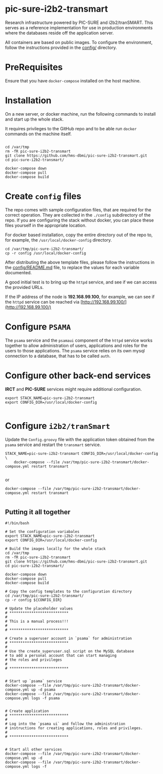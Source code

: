 # pic-sure-i2b2-transmart
Research infrastructure powered by PIC-SURE and i2b2/tranSMART. This serves as a reference implementation 
for use in production environments where the databases reside off the application server.

All containers are based on public images. To configure the environment, follow the instructions provided in the [config/](config/) directory.

# PreRequisites

Ensure that you have `docker-compose` installed on the host machine.

# Installation

On a new server, or docker machine, run the following commands to install and start up the whole stack. 

It requires privileges to the GitHub repo and to be able run `docker` commands on the machine itself.

```

cd /var/tmp
rm -fR pic-sure-i2b2-transmart
git clone https://github.com/hms-dbmi/pic-sure-i2b2-transmart.git
cd pic-sure-i2b2-transmart/

docker-compose down
docker-compose pull
docker-compose build

```

# Create `config` files

The repo comes with sample configuration files, that are required for the correct operation. They are collected in the `./config` subdirectory of the repo. If you are configuring the stack without docker, you can place these files yourself in the appropriate location.

For docker based installation, copy the entire directory out of the repo to, for example, the `/usr/local/docker-config` directory.

```
cd /var/tmp/pic-sure-i2b2-transmart/
cp -r config /usr/local/docker-config

```

After distributing the above template files, please follow the instructions in the [config/README.md](config/README.md) file, to replace the values for each variable documented.

A good initial test is to bring up the `httpd` service, and see if we can access the provided URLs.

If the IP address of the node is **192.168.99.100**, for example, we can see if the `httpd` service can be reached via [http://192.168.99.100/](http://192.168.99.100/)

# Configure `PSAMA`

The `psama` service and the `psamaui` component of the `httpd` service works together to allow administration of users, applications and roles for the users to those applications. The `psama` service relies on its own mysql connection to a database, that has to be called `auth`.

# Configure other back-end services

**IRCT** and **PIC-SURE** services might require additional configuration. 

```
export STACK_NAME=pic-sure-i2b2-transmart
export CONFIG_DIR=/usr/local/docker-config


```



# Configure `i2b2/tranSmart`

Update the `Config.groovy` file with the application token obtained from the `psama` service and restart the `transmart` service.

```
STACK_NAME=pic-sure-i2b2-transmart CONFIG_DIR=/usr/local/docker-config \
	docker-compose --file /var/tmp/pic-sure-i2b2-transmart/docker-compose.yml restart transmart


```

or

```
docker-compose --file /var/tmp/pic-sure-i2b2-transmart/docker-compose.yml restart transmart


```



## Putting it all together

```
#!/bin/bash

# Set the configuration variabales
export STACK_NAME=pic-sure-i2b2-transmart
export CONFIG_DIR=/usr/local/docker-config

# Build the images locally for the whole stack
cd /var/tmp
rm -fR pic-sure-i2b2-transmart
git clone https://github.com/hms-dbmi/pic-sure-i2b2-transmart.git
cd pic-sure-i2b2-transmart/

docker-compose down
docker-compose pull
docker-compose build

# Copy the config templates to the configuration directory
cd /var/tmp/pic-sure-i2b2-transmart/
cp -r config ${CONFIG_DIR}

# Update the placeholder values
# ***************************
#
# This is a manual process!!!
#
# ***************************

# Create a superuser account in `psama` for administration
# ***************************
#
# Use the create_superuser.sql script on the MySQL database
# to add a personal account that can start managing 
# the roles and privileges
#
# ***************************


# Start up `psama` service
docker-compose --file /var/tmp/pic-sure-i2b2-transmart/docker-compose.yml up -d psama
docker-compose --file /var/tmp/pic-sure-i2b2-transmart/docker-compose.yml logs -f psama


# Create application 
# ***************************
#
# Log into the `psama ui` and follow the administration 
# instructions for creating applications, roles and privileges.
#
# ***************************


# Start all other services
docker-compose --file /var/tmp/pic-sure-i2b2-transmart/docker-compose.yml up -d
docker-compose --file /var/tmp/pic-sure-i2b2-transmart/docker-compose.yml logs -f 
